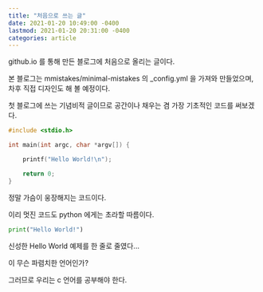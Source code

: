 ```yaml
---
title: "처음으로 쓰는 글"
date: 2021-01-20 10:49:00 -0400
lastmod: 2021-01-20 20:31:00 -0400
categories: article
---
```

github.io 를 통해 만든 블로그에 처음으로 올리는 글이다.

본 블로그는 mmistakes/minimal-mistakes 의 _config.yml 을 가져와 만들었으며, 차후 직접 디자인도 해 볼 예정이다.

첫 블로그에 쓰는 기념비적 글이므로 공간이나 채우는 겸 가장 기초적인 코드를 써보겠다.

```c
#include <stdio.h>

int main(int argc, char *argv[]) {

	printf("Hello World!\n");

	return 0;
}
```

정말 가슴이 웅장해지는 코드이다.

이리 멋진 코드도 python 에게는 초라할 따름이다.

```python
print("Hello World!")
```

신성한 Hello World 예제를 한 줄로 줄였다...

이 무슨 파렴치한 언어인가?

그러므로 우리는 c 언어를 공부해야 한다.
